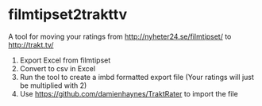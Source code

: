 # filmtipset2trakttv

A tool for moving your ratings from http://nyheter24.se/filmtipset/ to http://trakt.tv/

1. Export Excel from filmtipset
2. Convert to csv in Excel
3. Run the tool to create a imbd formatted export file (Your ratings will just be multiplied with 2)
4. Use https://github.com/damienhaynes/TraktRater to import the file